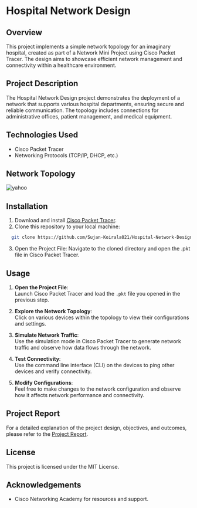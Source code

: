 # Hospital Network Design

## Overview
This project implements a simple network topology for an imaginary hospital, created as part of a Network Mini Project using Cisco Packet Tracer. The design aims to showcase efficient network management and connectivity within a healthcare environment.


## Project Description
The Hospital Network Design project demonstrates the deployment of a network that supports various hospital departments, ensuring secure and reliable communication. The topology includes connections for administrative offices, patient management, and medical equipment.

## Technologies Used
- Cisco Packet Tracer
- Networking Protocols (TCP/IP, DHCP, etc.)

## Network Topology
![yahoo](https://github.com/user-attachments/assets/9b3f4c0c-e0bd-43dc-84a2-97aa8120a263)

## Installation
1. Download and install [Cisco Packet Tracer](https://www.netacad.com/courses/packet-tracer).
2. Clone this repository to your local machine:
```bash
  git clone https://github.com/Sujan-Koirala021/Hospital-Network-Design-Network-Mini-Project
```
3. Open the Project File:
Navigate to the cloned directory and open the .pkt file in Cisco Packet Tracer.

## Usage
1. **Open the Project File**:  
   Launch Cisco Packet Tracer and load the `.pkt` file you opened in the previous step.

2. **Explore the Network Topology**:  
   Click on various devices within the topology to view their configurations and settings.

3. **Simulate Network Traffic**:  
   Use the simulation mode in Cisco Packet Tracer to generate network traffic and observe how data flows through the network.

4. **Test Connectivity**:  
   Use the command line interface (CLI) on the devices to ping other devices and verify connectivity.

5. **Modify Configurations**:  
   Feel free to make changes to the network configuration and observe how it affects network performance and connectivity.

## Project Report
For a detailed explanation of the project design, objectives, and outcomes, please refer to the [Project Report](https://github.com/Sujan-Koirala021/Hospital-Network-Design-Network-Mini-Project/blob/main/project_report.docx).

## License
This project is licensed under the MIT License.

## Acknowledgements
- Cisco Networking Academy for resources and support.

